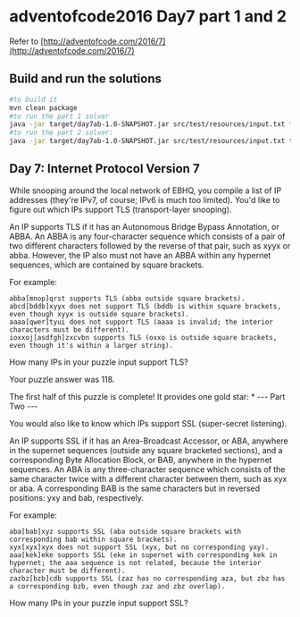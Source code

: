 # adventofcode2016 Day7 part 1 and 2
Refer to [http://adventofcode.com/2016/7](http://adventofcode.com/2016/7)

## Build and run the solutions
```bash
#to build it
mvn clean package
#to run the part 1 solver
java -jar target/day7ab-1.0-SNAPSHOT.jar src/test/resources/input.txt false
#to run the part 2 solver:
java -jar target/day7ab-1.0-SNAPSHOT.jar src/test/resources/input.txt true
```
## Day 7: Internet Protocol Version 7

While snooping around the local network of EBHQ, you compile a list of IP addresses (they're IPv7, of course; IPv6 is much too limited). You'd like to figure out which IPs support TLS (transport-layer snooping).

An IP supports TLS if it has an Autonomous Bridge Bypass Annotation, or ABBA. An ABBA is any four-character sequence which consists of a pair of two different characters followed by the reverse of that pair, such as xyyx or abba. However, the IP also must not have an ABBA within any hypernet sequences, which are contained by square brackets.

For example:

    abba[mnop]qrst supports TLS (abba outside square brackets).
    abcd[bddb]xyyx does not support TLS (bddb is within square brackets, even though xyyx is outside square brackets).
    aaaa[qwer]tyui does not support TLS (aaaa is invalid; the interior characters must be different).
    ioxxoj[asdfgh]zxcvbn supports TLS (oxxo is outside square brackets, even though it's within a larger string).

How many IPs in your puzzle input support TLS?

Your puzzle answer was 118.

The first half of this puzzle is complete! It provides one gold star: *
--- Part Two ---

You would also like to know which IPs support SSL (super-secret listening).

An IP supports SSL if it has an Area-Broadcast Accessor, or ABA, anywhere in the supernet sequences (outside any square bracketed sections), and a corresponding Byte Allocation Block, or BAB, anywhere in the hypernet sequences. An ABA is any three-character sequence which consists of the same character twice with a different character between them, such as xyx or aba. A corresponding BAB is the same characters but in reversed positions: yxy and bab, respectively.

For example:

    aba[bab]xyz supports SSL (aba outside square brackets with corresponding bab within square brackets).
    xyx[xyx]xyx does not support SSL (xyx, but no corresponding yxy).
    aaa[kek]eke supports SSL (eke in supernet with corresponding kek in hypernet; the aaa sequence is not related, because the interior character must be different).
    zazbz[bzb]cdb supports SSL (zaz has no corresponding aza, but zbz has a corresponding bzb, even though zaz and zbz overlap).

How many IPs in your puzzle input support SSL?

